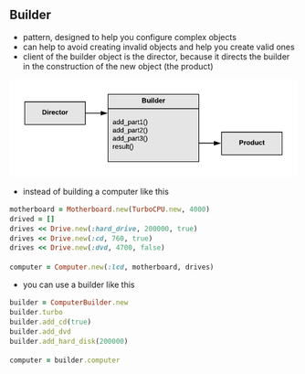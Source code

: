 ## Builder

- pattern, designed to help you configure complex objects
- can help to avoid creating invalid objects and help you create valid ones
- client of the builder object is the director, because it directs the builder in the construction of the new object (the product)

![builder](https://raw.githubusercontent.com/lisbethmarianne/design_patterns_in_ruby/master/builder/builder.png)

- instead of building a computer like this

```ruby
motherboard = Motherboard.new(TurboCPU.new, 4000)
drived = []
drives << Drive.new(:hard_drive, 200000, true)
drives << Drive.new(:cd, 760, true)
drives << Drive.new(:dvd, 4700, false)

computer = Computer.new(:lcd, motherboard, drives)
```

- you can use a builder like this

```ruby
builder = ComputerBuilder.new
builder.turbo
builder.add_cd(true)
builder.add_dvd
builder.add_hard_disk(200000)

computer = builder.computer
```
